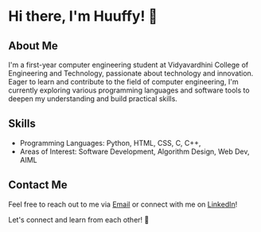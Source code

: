 # Hi there, I'm Huuffy! 👋

## About Me

I'm a first-year computer engineering student at Vidyavardhini College of Engineering and Technology, passionate about technology and innovation. Eager to learn and contribute to the field of computer engineering, I'm currently exploring various programming languages and software tools to deepen my understanding and build practical skills.

## Skills

- Programming Languages: Python, HTML, CSS, C, C++,
- Areas of Interest: Software Development, Algorithm Design, Web Dev, AIML


## Contact Me

Feel free to reach out to me via [Email](virajbhatia1611@gmail.com) or connect with me on [LinkedIn](www.linkedin.com/in/viraj--bhatia)!

Let's connect and learn from each other! 🌟
